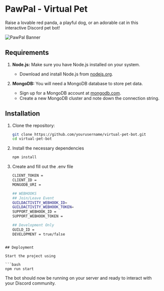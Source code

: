 # PawPal - Virtual Pet

Raise a lovable red panda, a playful dog, or an adorable cat in this interactive Discord pet bot!

![PawPal Banner](https://imgur.com/W0AYhUf.png)

## Requirements

1. **Node.js:** Make sure you have Node.js installed on your system.

   - Download and install Node.js from [nodejs.org](https://nodejs.org/).

2. **MongoDB:** You will need a MongoDB database to store pet data.
   - Sign up for a MongoDB account at [mongodb.com](https://www.mongodb.com/).
   - Create a new MongoDB cluster and note down the connection string.

## Installation

1. Clone the repository:

   ```bash
   git clone https://github.com/yourusername/virtual-pet-bot.git
   cd virtual-pet-bot
   ```

2. Install the necessary dependencies

   ```bash
   npm install
   ```

3. Create and fill out the .env file

   ```bash
   CLIENT_TOKEN =
   CLIENT_ID =
   MONGODB_URI =

   ## WEBHOOKS
   ## Join/Leave Event
   GUILDACTIVITY_WEBHOOK_ID=
   GUILDACTIVITY_WEBHOOK_TOKEN=
   SUPPORT_WEBHOOK_ID =
   SUPPORT_WEBHOOK_TOKEN =

   ## Development Only
   GUILD_ID =
   DEVELOPMENT = true/false
   ```

````

## Deployment

Start the project using

```bash
npm run start
````

The bot should now be running on your server and ready to interact with your Discord community.
